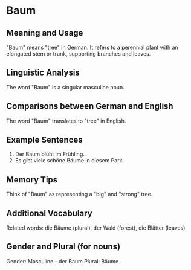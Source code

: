# Baum
## Meaning and Usage
"Baum" means "tree" in German. It refers to a perennial plant with an elongated stem or trunk, supporting branches and leaves.

## Linguistic Analysis
The word "Baum" is a singular masculine noun.

## Comparisons between German and English
The word "Baum" translates to "tree" in English.

## Example Sentences
1. Der Baum blüht im Frühling.
2. Es gibt viele schöne Bäume in diesem Park.

## Memory Tips
Think of "Baum" as representing a "big" and "strong" tree.

## Additional Vocabulary
Related words: die Bäume (plural), der Wald (forest), die Blätter (leaves)

## Gender and Plural (for nouns)
Gender: Masculine - der Baum
Plural: Bäume